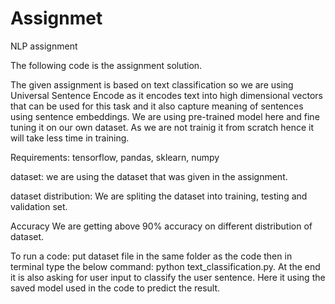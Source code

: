 # Assignmet
NLP assignment 

The following code is the assignment solution.

The given assignment is based on text classification so we are using Universal Sentence Encode as it encodes text into high dimensional vectors that can be used for this task and it also capture meaning of sentences using sentence embeddings. We are using pre-trained model here and fine tuning it on our own dataset. As we are not trainig it from scratch hence it will take less time in training.


Requirements:
tensorflow,
pandas,
sklearn,
numpy

dataset:
we are using the dataset that was given in the assignment.

dataset distribution:
We are spliting the dataset into training, testing and validation set. 

Accuracy
We are getting above 90% accuracy on different distribution of dataset.


To run a code:
put dataset file in the same folder as the code then in terminal type the below command:
python text_classification.py.
At the end it is also asking for user input to classify the user sentence. Here it using the saved model used in the code to predict the result.


